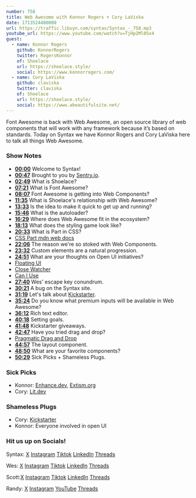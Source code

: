 ```yaml
---
number: 758
title: Web Awesome with Konnor Rogers + Cory LaViska
date: 1713524400000
url: https://traffic.libsyn.com/syntax/Syntax_-_758.mp3
youtube_url: https://www.youtube.com/watch?v=TjHp2Ml0Sx4
guest:
  - name: Konnor Rogers
    github: KonnorRogers
    twitter: RogersKonnor
    of: Shoelace
    url: https://shoelace.style/
    social: https://www.konnorrogers.com/
  - name: Cory LaViska
    github: claviska
    twitter: claviska
    of: Shoelace
    url: https://shoelace.style/
    social: https://www.abeautifulsite.net/
---
```


Font Awesome is back with Web Awesome, an open source library of web components that will work with any framework because it’s based on standards. Today on Syntax we have Konnor Rogers and Cory LaViska here to talk all things Web Awesome.

### Show Notes

* **[00:00](#t=00:00)** Welcome to Syntax!
* **[00:47](#t=00:47)** Brought to you by [Sentry.io](https://www.sentry.io/syntax).
* **[02:49](#t=02:49)** What is Shoelace?
* **[07:21](#t=07:21)** What is Font Awesome?
* **[08:07](#t=08:07)** Font Awesome is getting into Web Components?
* **[11:35](#t=11:35)** What is Shoelace's relationship with Web Awesome?
* **[13:33](#t=13:33)** Is the idea to make it quick to get up and running?
* **[15:46](#t=15:46)** What is the autoloader?
* **[16:29](#t=16:29)** Where does Web Awesome fit in the ecosystem?
* **[18:13](#t=18:13)** What does the styling game look like?
* **[20:33](#t=20:33)** What is Part in CSS?
* [CSS Part mdn web docs](https://developer.mozilla.org/en-US/docs/Web/CSS/::part)
* **[22:06](#t=22:06)** The reason we're so stoked with Web Components.
* **[23:32](#t=23:32)** Custom elements are a natural progression.
* **[24:51](#t=24:51)** What are your thoughts on Open UI initiatives?
* [Floating UI](https://floating-ui.com/)
* [Close Watcher](https://github.com/WICG/close-watcher)
* [Can I Use](https://caniuse.com/mdn-api_closewatcher)
* **[27:40](#t=27:40)** Wes' escape key conundrum.
* **[30:21](#t=30:21)** A bug on the Syntax site.
* **[31:19](#t=31:19)** Let's talk about [Kickstarter](https://www.kickstarter.com/projects/fontawesome/web-awesome?ref=nav_search&result=project&term=webawesome).
* **[35:24](#t=35:24)** Do you know what premium inputs will be available in Web Awesome?
* **[36:12](#t=36:12)** Rich text editor.
* **[40:18](#t=40:18)** Setting goals.
* **[41:48](#t=41:48)** Kickstarter giveaways.
* **[42:47](#t=42:47)** Have you tried drag and drop?
* [Pragmatic Drag and Drop](https://github.com/atlassian/pragmatic-drag-and-drop)
* **[44:57](#t=44:57)** The layout component.
* **[48:50](#t=48:50)** What are your favorite components?
* **[50:29](#t=50:29)** Sick Picks + Shameless Plugs.

### Sick Picks

- Konnor: [Enhance.dev](https://enhance.dev/), [Extism.org](https://extism.org/)
- Cory: [Lit.dev](https://lit.dev/)

### Shameless Plugs

- Cory: [Kickstarter](https://www.kickstarter.com/projects/fontawesome/web-awesome?ref=nav_search&result=project&term=webawesome)
- Konnor: Everyone involved in open UI

### Hit us up on Socials!

Syntax: [X](https://twitter.com/syntaxfm) [Instagram](https://www.instagram.com/syntax_fm/) [Tiktok](https://www.tiktok.com/@syntaxfm) [LinkedIn](https://www.linkedin.com/company/96077407/admin/feed/posts/) [Threads](https://www.threads.net/@syntax_fm)

Wes: [X](https://twitter.com/wesbos) [Instagram](https://www.instagram.com/wesbos/) [Tiktok](https://www.tiktok.com/@wesbos) [LinkedIn](https://www.linkedin.com/in/wesbos/) [Threads](https://www.threads.net/@wesbos)

Scott:[X](https://twitter.com/stolinski) [Instagram](https://www.instagram.com/stolinski/) [Tiktok](https://www.tiktok.com/@stolinski) [LinkedIn](https://www.linkedin.com/in/stolinski/) [Threads](https://www.threads.net/@stolinski)

Randy: [X](https://twitter.com/randyrektor) [Instagram](https://www.instagram.com/randyrektor/) [YouTube](https://www.youtube.com/@randyrektor) [Threads](https://www.threads.net/@randyrektor)
